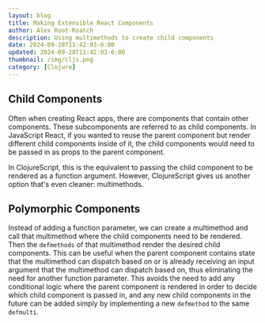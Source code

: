 ```yaml
---
layout: blog
title: Making Extensible React Components
author: Alex Root-Roatch
description: Using multimethods to create child components
date: 2024-09-28T11:42:03-6:00
updated: 2024-09-28T11:42:03-6:00
thumbnail: /img/cljs.png
category: [Clojure]
---
```


## Child Components 

Often when creating React apps, there are components that contain other components. These subcomponents are referred to as child components. In JavaScript React, if you wanted to reuse the parent component but render different child components inside of it, the child components would need to be passed in as props to the parent component. 

In ClojureScript, this is the equivalent to passing the child component to be rendered as a function argument. However, ClojureScript gives us another option that's even cleaner: multimethods. 

## Polymorphic Components

Instead of adding a function parameter, we can create a multimethod and call that multimethod where the child components need to be rendered. Then the `defmethods` of that multimethod render the desired child components. This can be useful when the parent component contains state that the multimethod can dispatch based on or is already receiving an input argument that the multimethod can dispatch based on, thus eliminating the need for another function parameter. This avoids the need to add any conditional logic where the parent component is rendered in order to decide which child component is passed in, and any new child components in the future can be added simply by implementing a new `defmethod` to the same `defmulti`. 
